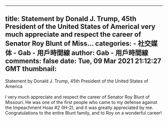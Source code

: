 
---
title: Statement by Donald J. Trump, 45th President of the United States of AmericaI very much appreciate and respect the career of Senator Roy Blunt of Miss...
categories: 
    - 社交媒体
    - Gab - 用戶時間線
author: Gab - 用戶時間線
comments: false
date: Tue, 09 Mar 2021 21:12:27 GMT
thumbnail: 
---

<div>   
Statement by Donald J. Trump, 45th President of the United States of America<br><br>I very much appreciate and respect the career of Senator Roy Blunt of Missouri. He was one of the first people who came to my defense against the Impeachment Hoax #2 (IH-2), and it was greatly appreciated by me. Congratulations to the entire Blunt family, and to Roy on a wonderful career!  
</div>
            